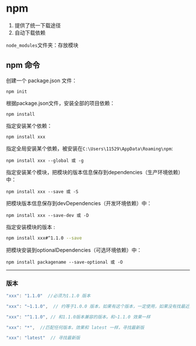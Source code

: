 # npm
1. 提供了统一下载途径
2. 自动下载依赖

`node_modules`文件夹：存放模块

## npm 命令
创建一个 package.json 文件：
```
npm init
```
根据package.json文件，安装全部的项目依赖：
```
npm install
``` 
指定安装某个依赖：
```
npm install xxx
```
指定全局安装某个依赖，被安装在`C:\Users\11529\AppData\Roaming\npm`:
```
npm install xxx --global 或 -g
``` 
指定安装某个模块，把模块的版本信息保存到dependencies（生产环境依赖）中：
```
npm install xxx --save 或 -S
```
把模块版本信息保存到devDependencies（开发环境依赖）中：
```
npm install xxx --save-dev 或 -D
```
指定安装模块的版本 :
```bash
npm install xxx#^1.1.0 --save
```
把模块安装到optionalDependencies（可选环境依赖）中：
```
npm install packagename --save-optional 或 -O
```
---
### 版本

```javascript
"xxx": "1.1.0"  //必须为1.1.0 版本

"xxx": "~1.1.0",  // 约等于1.0.0 版本，如果有这个版本，一定使用，如果没有找最近的。

"xxx": "^1.1.0", // 和1.1.0版本兼容的版本。和~1.1.0 效果一样

"xxx": "*",  //匹配任何版本，效果和 latest 一样，寻找最新版

"xxx": "latest"  // 寻找最新版
```





